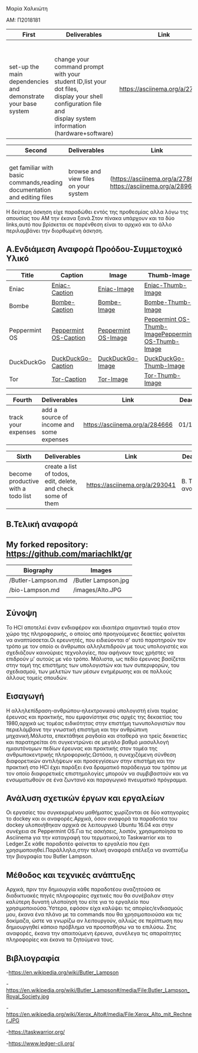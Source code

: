 Μαρία Χαλκιώτη 

ΑΜ: Π2018181

| First | Deliverables | Link | Deadline |
|-------------------------------------------------------------------|---------------------------------------------------------------------------------------------------------------------------------------------------------------------------------------|--------------------------------|------------|
| set-up the main dependencies and <br>demonstrate your base system | <br><br>change your command prompt with your <br>student ID,list your dot files, <br>display your shell configuration file and <br>display system information <br>(hardware+software) | https://asciinema.org/a/275706 | 20/10/2019 |




| Second | Deliverables | Link | Deadline | Commit |
|--------------------------------------------------------------------------------------|----------------------------------------------|-------------------------------------------------------------------------|------------|------------------------------------------|
| <br>get familiar with basic <br>commands,reading documentation <br>and editing files | <br>browse and view files <br>on your system | <br>(https://asciinema.org/a/278614)<br> https://asciinema.org/a/289663 | 03/11/2019 | https://github.com/mariachlkt/hci/commit/5d9789879c4f076b7e013b9221e98320e978fe32#diff-2d05cf6366e12c150341c5de28eeee45 |

Η δεύτερη άσκηση είχε παραδώθει εντός της προθεσμίας αλλα λόγω της απουσίας του ΑΜ την έκανα ξανά.Στον πίνακα υπάρχουν και τα δύο links,αυτό που βρίσκεται σε παρένθεση είναι το αρχικό και το άλλο περιλαμβάνει την διορθωμένη άσκηση.


## Α.Ενδιάμεση Αναφορά Προόδου-Συμμετοχικό Υλικό  

| Title | Caption  | Image  | Thumb-Image  |
|---------------|--------------------------------------------------------------------------------------------------|-----------------------------------------------------------------------------------------------|--------------------------------------------------------------------------------------------------------------------------------------------------------------------------------------------------------------------|
| Eniac | [Eniac-Caption](https://github.com/mariachlkt/gr/blob/gh-pages/_gallery/eniac.md) | [Eniac-Image](https://github.com/mariachlkt/gr/blob/gh-pages/images/eniac.jpg) | [Eniac-Thumb-Image](https://github.com/mariachlkt/gr/blob/gh-pages/images/eniac-thumb.jpg) |
| Bombe | [Bombe-Caption](https://github.com/mariachlkt/gr/blob/gh-pages/_gallery/bombe.md) | [Bombe-Image](https://github.com/mariachlkt/gr/blob/gh-pages/images/bombe.jpg) | [Bombe-Thumb-Image](https://github.com/mariachlkt/gr/blob/gh-pages/images/bombe-thumb.jpg) |
| Peppermint OS | [Peppermint OS-Caption](https://github.com/mariachlkt/gr/blob/gh-pages/_gallery/peppermintos.md) | [Peppermint OS-Image](https://github.com/mariachlkt/gr/blob/gh-pages/images/peppermintos.png) | [Peppermint OS-Thumb-Image](https://github.com/mariachlkt/gr/blob/gh-pages/images/peppermintos-thumb.png)[Peppermint OS-Thumb-Image](https://github.com/mariachlkt/gr/blob/gh-pages/images/peppermintos-thumb.png) |
| DuckDuckGo | [DuckDuckGo-Caption](https://github.com/mariachlkt/gr/blob/gh-pages/_gallery/ddg.md) | [DuckDuckGo-Image](https://github.com/mariachlkt/gr/blob/gh-pages/images/ddg.jpg) | [DuckDuckGo-Thumb-Image](https://github.com/mariachlkt/gr/blob/gh-pages/images/ddg-thumb.jpg) |
| Tor  | [Tor-Caption](https://github.com/mariachlkt/gr/blob/gh-pages/_gallery/tor.md) | [Tor-Image](https://github.com/mariachlkt/gr/blob/gh-pages/images/tor.png) | [Tor-Thumb-Image](https://github.com/mariachlkt/gr/blob/gh-pages/images/tor-thumb.png) |


| Fourth | Deliverables | Link  | Deadline |
|---------------------|------------------------------------------|--------------------------------|----------|
| track your expenses | add a source of income and some expenses | https://asciinema.org/a/284666 | 01/12/19 |


| Sixth | Deliverables | Link  | Deadline |
|------------------------------------|------------------------------------------------------------------|--------------------------------|-------------------|
| become productive with a todo list | create a list of todos, edit, delete, and check <br>some of them | https://asciinema.org/a/293041 | Β. Τελική αναφορά | 


## Β.Τελική αναφορά 

## My forked repository: https://github.com/mariachlkt/gr

| Biography | Images |
|--------------------|---------------------|
| /Butler-Lampson.md | /Butler Lampson.jpg |
| /bio-Lampson.md | /images/Alto.JPG |
|  |  | 

## Σύνοψη 
Το HCI αποτελεί έναν ενδιαφέρον και ιδιαιτέρα σημαντικό τομέα στον χώρο της πληροφορικής, ο οποίος από προηγούμενες δεαετίες φαίνεται να αναπτύσσεται.Οι ερευνητές, που ειδιεύονται σ' αυτό παρατηρούν τον τρόπο με τον οποίο οι άνθρωποι αλληλεπιδρούν με τους υπολογιστές και σχεδιάζουν καινούριες τεχνολογίες, που αφήνουν τους χρήστες να επιδρούν μ' αυτούς με νέο τρόπο. Μάλιστα, ως πεδίο έρευνας βασίζεται στην τομή της επιστήμης των υπολογιστών και των συπεριφορών, του σχεδιασμού, των μελετών των μέσων ενημέρωσης και σε πολλούς άλλους τομείς σπουδών. 

## Εισαγωγή
 Η αλληλεπίδραση-ανθρώπου-ηλεκτρονικού υπολογιστή είναι τομέας έρευνας και πρακτικής, που εμφανίστηκε στις αρχές της δεκαετίας του 1980,αρχικά ως τομέας ειδικότητας στην επιστήμη τωνυπολογιστών που περιελάμβανε την γνωστική επιστήμη και την ανθρώπινη μηχανική.Μάλιστα, επεκτάθηκε ραγδαία και σταθερά για τρείς δεκαετίες και παρατηρείται ότι συγκεντρώνει σε μεγάλο βαθμό μιασυλλογή ημιαυτόνομων πεδίων έρευνας και πρακτικής στον τομέα της ανθρωποκεντρικής πληροφορικής.Ωστόσο, η συνεχιζόμενη σύνθεση διαφορετικών αντιλήψεων και προσεγγίσεων στην επιστήμη και την πρακτική στο HCI έχει παράξει ένα δραματικό παράδειγμα του τρόπου με τον οποίο διαφορετικές επιστημολογίες μπορούν να συμβιβαστούν και να ενσωματωθούν σε ένα ζωντανό και παραγωγικό πνευματικό πρόγραμμα. 

## Ανάλυση σχετικών έργων και εργαλείων
Οι εργασίες του συγκεκριμένου μαθήματος χωρίζονται σε δύο κατηγορίες το dockey και οι αναφορές.Αρχικά, όσον αναφορά τα παραδοτέα του dockey υλοποιήθηκαν αρχικά σε λειτουργικό Ubuntu 16.04 και στην συνέχεια σε Peppermint OS.Για τις ασκήσεις, λοιπόν, χρησιμοποίησα το Asciinema για την καταγραφή του τερματικού,το Taskwarrior και το Ledger.Σε κάθε παραδοτέο φαίνεται το εργαλείο που έχει χρησιμοποιηθεί.Παράλληλα,στην τελική αναφορά επέλεξα να αναπτύξω την βιογραφία του Butler Lampson.  

## Μέθοδος και τεχνικές ανάπτυξης
Αρχικά, πριν την δημιουργία κάθε παραδοτέου αναζητούσα σε διαδικτυακές πηγές πληροφορίες σχετικές που θα συνέβαλαν στην καλύτερη δυνατή  υλοποίησή του είτε για το εργαλείο που χρησιμοποιούσα.Ύστερα, εφόσον είχα καλύψει τις απορίες/ενδιασμούς μου, έκανα ένα πλάνο με τα commands που θα χρησιμοποιούσα και τις δοκίμαζα, ώστε να γνωρίζω αν λειτουργούν, αλλιώς σε περίπτωση που δημιουργηθεί κάποιο πρόβλημα να προσπαθήσω να το επιλύσω. Στις αναφορές, έκανα την απαιτούμενη έρευνα, συνέλεγα τις απαραίτητες πληροφορίες και έκανα τα ζητούμενα τους.

## Βιβλιογραφία 
-https://en.wikipedia.org/wiki/Butler_Lampson 

-https://en.wikipedia.org/wiki/Butler_Lampson#/media/File:Butler_Lampson_Royal_Society.jpg

-https://en.wikipedia.org/wiki/Xerox_Alto#/media/File:Xerox_Alto_mit_Rechner.JPG

-https://taskwarrior.org/

-https://www.ledger-cli.org/
   
